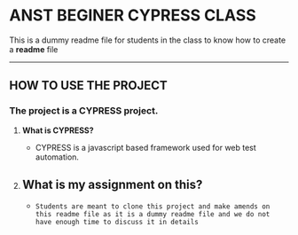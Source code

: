 # ANST BEGINER CYPRESS CLASS

This is a dummy readme file for students in the class to know how to create a **readme** file

---

## **HOW TO USE THE PROJECT**
### The project is a CYPRESS project.

1. **What is CYPRESS?**
   - CYPRESS is a javascript based framework used for web test automation.

2. **What is my assignment on this?**
   - 
   - `Students are meant to clone this project and make amends on this readme file as it is a dummy readme file and we do not have enough time to discuss it in details`